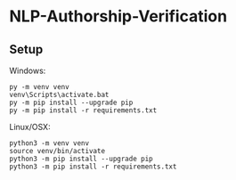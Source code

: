 # NLP-Authorship-Verification
## Setup
Windows:
```
py -m venv venv
venv\Scripts\activate.bat
py -m pip install --upgrade pip
py -m pip install -r requirements.txt
```

Linux/OSX:
```
python3 -m venv venv
source venv/bin/activate
python3 -m pip install --upgrade pip
python3 -m pip install -r requirements.txt  
```
